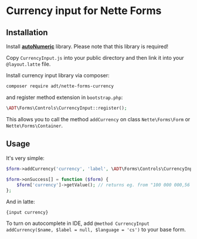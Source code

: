 # Currency input for Nette Forms

## Installation


Install **[autoNumeric](https://github.com/autoNumeric/autoNumeric)** library.
Please note that this library is required!

Copy `CurrencyInput.js` into your public directory and then link it into your `@layout.latte` file. 

Install currency input library via composer:

```sh
composer require adt/nette-forms-currency
```

and register method extension in `bootstrap.php`:

```php
\ADT\Forms\Controls\CurrencyInput::register();
```

This allows you to call the method `addCurrency` on class `Nette\Forms\Form` or `Nette\Forms\Container`.

## Usage

It's very simple:

```php
$form->addCurrency('currency', 'label', \ADT\Forms\Controls\CurrencyInput::CURRENCY_FORMAT_CZ);
  
$form->onSuccess[] = function ($form) {
	$form['currency']->getValue(); // returns eg. from "100 000 000,56 kč" => "100000000.56" 
};
```

And in latte:

```latte
{input currency}
```


To turn on autocomplete in IDE, add `@method CurrencyInput addCurrency($name, $label = null, $language = 'cs')` to your base form.
